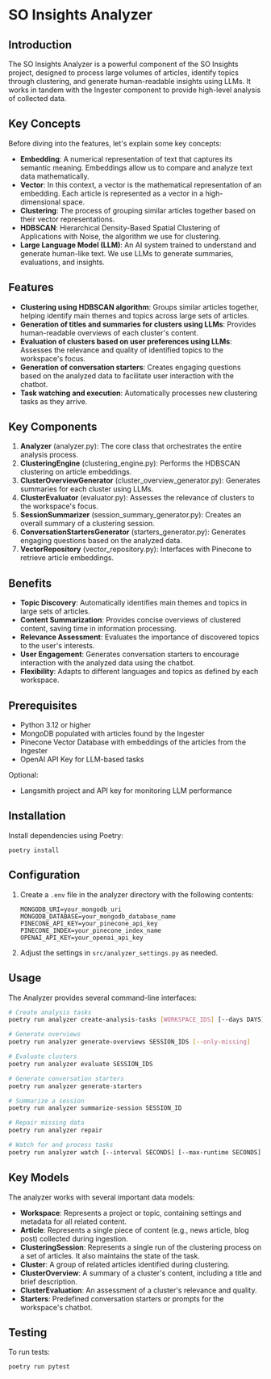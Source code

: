 # SO Insights Analyzer

## Introduction

The SO Insights Analyzer is a powerful component of the SO Insights project, designed to process large volumes of articles, identify topics through clustering, and generate human-readable insights using LLMs. It works in tandem with the Ingester component to provide high-level analysis of collected data.

## Key Concepts

Before diving into the features, let's explain some key concepts:

- **Embedding**: A numerical representation of text that captures its semantic meaning. Embeddings allow us to compare and analyze text data mathematically.
- **Vector**: In this context, a vector is the mathematical representation of an embedding. Each article is represented as a vector in a high-dimensional space.
- **Clustering**: The process of grouping similar articles together based on their vector representations.
- **HDBSCAN**: Hierarchical Density-Based Spatial Clustering of Applications with Noise, the algorithm we use for clustering.
- **Large Language Model (LLM)**: An AI system trained to understand and generate human-like text. We use LLMs to generate summaries, evaluations, and insights.

## Features

- **Clustering using HDBSCAN algorithm**: Groups similar articles together, helping identify main themes and topics across large sets of articles.
- **Generation of titles and summaries for clusters using LLMs**: Provides human-readable overviews of each cluster's content.
- **Evaluation of clusters based on user preferences using LLMs**: Assesses the relevance and quality of identified topics to the workspace's focus.
- **Generation of conversation starters**: Creates engaging questions based on the analyzed data to facilitate user interaction with the chatbot.
- **Task watching and execution**: Automatically processes new clustering tasks as they arrive.

## Key Components

1. **Analyzer** (analyzer.py): The core class that orchestrates the entire analysis process.
2. **ClusteringEngine** (clustering_engine.py): Performs the HDBSCAN clustering on article embeddings.
3. **ClusterOverviewGenerator** (cluster_overview_generator.py): Generates summaries for each cluster using LLMs.
4. **ClusterEvaluator** (evaluator.py): Assesses the relevance of clusters to the workspace's focus.
5. **SessionSummarizer** (session_summary_generator.py): Creates an overall summary of a clustering session.
6. **ConversationStartersGenerator** (starters_generator.py): Generates engaging questions based on the analyzed data.
7. **VectorRepository** (vector_repository.py): Interfaces with Pinecone to retrieve article embeddings.

## Benefits

- **Topic Discovery**: Automatically identifies main themes and topics in large sets of articles.
- **Content Summarization**: Provides concise overviews of clustered content, saving time in information processing.
- **Relevance Assessment**: Evaluates the importance of discovered topics to the user's interests.
- **User Engagement**: Generates conversation starters to encourage interaction with the analyzed data using the chatbot.
- **Flexibility**: Adapts to different languages and topics as defined by each workspace.

## Prerequisites

- Python 3.12 or higher
- MongoDB populated with articles found by the Ingester
- Pinecone Vector Database with embeddings of the articles from the Ingester
- OpenAI API Key for LLM-based tasks

Optional:
- Langsmith project and API key for monitoring LLM performance

## Installation

Install dependencies using Poetry:
```
poetry install
```

## Configuration

1. Create a `.env` file in the analyzer directory with the following contents:

   ```
   MONGODB_URI=your_mongodb_uri
   MONGODB_DATABASE=your_mongodb_database_name
   PINECONE_API_KEY=your_pinecone_api_key
   PINECONE_INDEX=your_pinecone_index_name
   OPENAI_API_KEY=your_openai_api_key
   ```

2. Adjust the settings in `src/analyzer_settings.py` as needed.

## Usage

The Analyzer provides several command-line interfaces:

```bash
# Create analysis tasks
poetry run analyzer create-analysis-tasks [WORKSPACE_IDS] [--days DAYS]

# Generate overviews
poetry run analyzer generate-overviews SESSION_IDS [--only-missing]

# Evaluate clusters
poetry run analyzer evaluate SESSION_IDS

# Generate conversation starters
poetry run analyzer generate-starters

# Summarize a session
poetry run analyzer summarize-session SESSION_ID

# Repair missing data
poetry run analyzer repair

# Watch for and process tasks
poetry run analyzer watch [--interval SECONDS] [--max-runtime SECONDS]
```


## Key Models

The analyzer works with several important data models:

- **Workspace**: Represents a project or topic, containing settings and metadata for all related content.
- **Article**: Represents a single piece of content (e.g., news article, blog post) collected during ingestion.
- **ClusteringSession**: Represents a single run of the clustering process on a set of articles. It also maintains the state of the task.
- **Cluster**: A group of related articles identified during clustering.
- **ClusterOverview**: A summary of a cluster's content, including a title and brief description.
- **ClusterEvaluation**: An assessment of a cluster's relevance and quality.
- **Starters**: Predefined conversation starters or prompts for the workspace's chatbot.

## Testing

To run tests:

```
poetry run pytest
```
